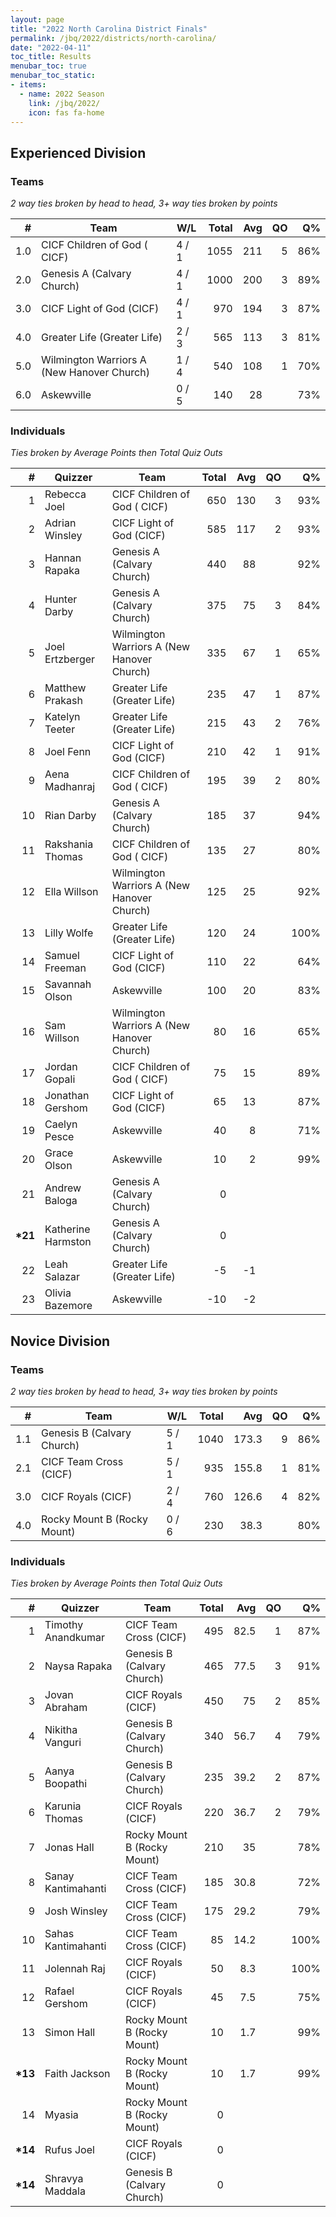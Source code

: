 ```yaml
---
layout: page
title: "2022 North Carolina District Finals"
permalink: /jbq/2022/districts/north-carolina/
date: "2022-04-11"
toc_title: Results
menubar_toc: true
menubar_toc_static:
- items:
  - name: 2022 Season
    link: /jbq/2022/
    icon: fas fa-home
---
```


## Experienced Division

### Teams

*2 way ties broken by head to head, 3+ way ties broken by points*

|    # | Team                                       | W/L   | Total |  Avg |   QO |   Q% |
| ---: | ------------------------------------------ | ----- | ----: | ---: | ---: | ---: |
|  1.0 | CICF Children of God ( CICF)               | 4 / 1 |  1055 |  211 |    5 |  86% |
|  2.0 | Genesis A (Calvary Church)                 | 4 / 1 |  1000 |  200 |    3 |  89% |
|  3.0 | CICF Light of God (CICF)                   | 4 / 1 |   970 |  194 |    3 |  87% |
|  4.0 | Greater Life (Greater Life)                | 2 / 3 |   565 |  113 |    3 |  81% |
|  5.0 | Wilmington Warriors A (New Hanover Church) | 1 / 4 |   540 |  108 |    1 |  70% |
|  6.0 | Askewville                                 | 0 / 5 |   140 |   28 |      |  73% |

### Individuals

*Ties broken by Average Points then Total Quiz Outs*

|        # | Quizzer            | Team                                       | Total |  Avg |   QO |   Q% |
| -------: | ------------------ | ------------------------------------------ | ----: | ---: | ---: | ---: |
|        1 | Rebecca Joel       | CICF Children of God ( CICF)               |   650 |  130 |    3 |  93% |
|        2 | Adrian Winsley     | CICF Light of God (CICF)                   |   585 |  117 |    2 |  93% |
|        3 | Hannan Rapaka      | Genesis A (Calvary Church)                 |   440 |   88 |      |  92% |
|        4 | Hunter Darby       | Genesis A (Calvary Church)                 |   375 |   75 |    3 |  84% |
|        5 | Joel Ertzberger    | Wilmington Warriors A (New Hanover Church) |   335 |   67 |    1 |  65% |
|        6 | Matthew Prakash    | Greater Life (Greater Life)                |   235 |   47 |    1 |  87% |
|        7 | Katelyn Teeter     | Greater Life (Greater Life)                |   215 |   43 |    2 |  76% |
|        8 | Joel Fenn          | CICF Light of God (CICF)                   |   210 |   42 |    1 |  91% |
|        9 | Aena Madhanraj     | CICF Children of God ( CICF)               |   195 |   39 |    2 |  80% |
|       10 | Rian Darby         | Genesis A (Calvary Church)                 |   185 |   37 |      |  94% |
|       11 | Rakshania Thomas   | CICF Children of God ( CICF)               |   135 |   27 |      |  80% |
|       12 | Ella Willson       | Wilmington Warriors A (New Hanover Church) |   125 |   25 |      |  92% |
|       13 | Lilly Wolfe        | Greater Life (Greater Life)                |   120 |   24 |      | 100% |
|       14 | Samuel Freeman     | CICF Light of God (CICF)                   |   110 |   22 |      |  64% |
|       15 | Savannah Olson     | Askewville                                 |   100 |   20 |      |  83% |
|       16 | Sam Willson        | Wilmington Warriors A (New Hanover Church) |    80 |   16 |      |  65% |
|       17 | Jordan Gopali      | CICF Children of God ( CICF)               |    75 |   15 |      |  89% |
|       18 | Jonathan Gershom   | CICF Light of God (CICF)                   |    65 |   13 |      |  87% |
|       19 | Caelyn Pesce       | Askewville                                 |    40 |    8 |      |  71% |
|       20 | Grace Olson        | Askewville                                 |    10 |    2 |      |  99% |
|       21 | Andrew Baloga      | Genesis A (Calvary Church)                 |     0 |      |      |      |
| **\*21** | Katherine Harmston | Genesis A (Calvary Church)                 |     0 |      |      |      |
|       22 | Leah Salazar       | Greater Life (Greater Life)                |    -5 |   -1 |      |      |
|       23 | Olivia Bazemore    | Askewville                                 |   -10 |   -2 |      |      |

## Novice Division

### Teams

*2 way ties broken by head to head, 3+ way ties broken by points*

|    # | Team                        | W/L   | Total |   Avg |   QO |   Q% |
| ---: | --------------------------- | ----- | ----: | ----: | ---: | ---: |
|  1.1 | Genesis B (Calvary Church)  | 5 / 1 |  1040 | 173.3 |    9 |  86% |
|  2.1 | CICF Team Cross (CICF)      | 5 / 1 |   935 | 155.8 |    1 |  81% |
|  3.0 | CICF Royals (CICF)          | 2 / 4 |   760 | 126.6 |    4 |  82% |
|  4.0 | Rocky Mount B (Rocky Mount) | 0 / 6 |   230 |  38.3 |      |  80% |

### Individuals

*Ties broken by Average Points then Total Quiz Outs*

|        # | Quizzer            | Team                        | Total |  Avg |   QO |   Q% |
| -------: | ------------------ | --------------------------- | ----: | ---: | ---: | ---: |
|        1 | Timothy Anandkumar | CICF Team Cross (CICF)      |   495 | 82.5 |    1 |  87% |
|        2 | Naysa Rapaka       | Genesis B (Calvary Church)  |   465 | 77.5 |    3 |  91% |
|        3 | Jovan Abraham      | CICF Royals (CICF)          |   450 |   75 |    2 |  85% |
|        4 | Nikitha Vanguri    | Genesis B (Calvary Church)  |   340 | 56.7 |    4 |  79% |
|        5 | Aanya Boopathi     | Genesis B (Calvary Church)  |   235 | 39.2 |    2 |  87% |
|        6 | Karunia Thomas     | CICF Royals (CICF)          |   220 | 36.7 |    2 |  79% |
|        7 | Jonas Hall         | Rocky Mount B (Rocky Mount) |   210 |   35 |      |  78% |
|        8 | Sanay Kantimahanti | CICF Team Cross (CICF)      |   185 | 30.8 |      |  72% |
|        9 | Josh Winsley       | CICF Team Cross (CICF)      |   175 | 29.2 |      |  79% |
|       10 | Sahas Kantimahanti | CICF Team Cross (CICF)      |    85 | 14.2 |      | 100% |
|       11 | Jolennah Raj       | CICF Royals (CICF)          |    50 |  8.3 |      | 100% |
|       12 | Rafael Gershom     | CICF Royals (CICF)          |    45 |  7.5 |      |  75% |
|       13 | Simon Hall         | Rocky Mount B (Rocky Mount) |    10 |  1.7 |      |  99% |
| **\*13** | Faith Jackson      | Rocky Mount B (Rocky Mount) |    10 |  1.7 |      |  99% |
|       14 | Myasia             | Rocky Mount B (Rocky Mount) |     0 |      |      |      |
| **\*14** | Rufus Joel         | CICF Royals (CICF)          |     0 |      |      |      |
| **\*14** | Shravya Maddala    | Genesis B (Calvary Church)  |     0 |      |      |      |
